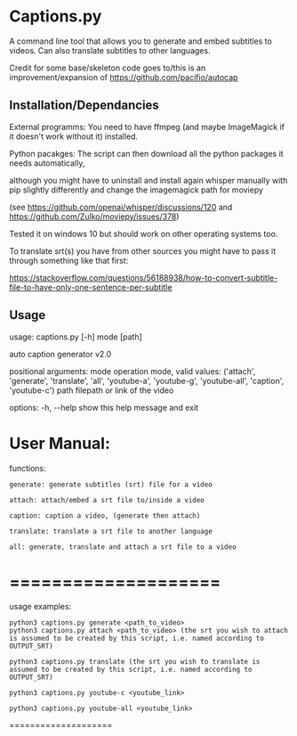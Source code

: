 # Captions.py

A command line tool that allows you to generate and embed subtitles to videos. Can also translate subtitles to other languages.  

Credit for some base/skeleton code goes to/this is an improvement/expansion of https://github.com/pacifio/autocap

## Installation/Dependancies

External programms: You need to have ffmpeg (and maybe ImageMagick if it doesn't work without it) installed.

Python pacakges: The script can then download all the python packages it needs automatically, 

although you might have to uninstall and install again whisper manually with pip slightly differently and change the imagemagick path for moviepy 

(see https://github.com/openai/whisper/discussions/120 and https://github.com/Zulko/moviepy/issues/378)

Tested it on windows 10 but should work on other operating systems too.

To translate srt(s) you have from other sources you might have to pass it through something like that first: 

https://stackoverflow.com/questions/56188938/how-to-convert-subtitle-file-to-have-only-one-sentence-per-subtitle  

## Usage

usage: captions.py [-h] mode [path]

auto caption generator v2.0

positional arguments:
  mode        operation mode, valid values: ('attach', 'generate', 'translate', 'all', 'youtube-a', 'youtube-g', 'youtube-all', 'caption', 'youtube-c')
  path        filepath or link of the video

options:
  -h, --help  show this help message and exit

User Manual:
====================
 functions:
    
    generate: generate subtitles (srt) file for a video

    attach: attach/embed a srt file to/inside a video

    caption: caption a video, (generate then attach)

    translate: translate a srt file to another language

    all: generate, translate and attach a srt file to a video

====================
====================
 usage examples:

    python3 captions.py generate <path_to_video>
    python3 captions.py attach <path_to_video> (the srt you wish to attach is assumed to be created by this script, i.e. named according to OUTPUT_SRT)

    python3 captions.py translate (the srt you wish to translate is assumed to be created by this script, i.e. named according to OUTPUT_SRT)

    python3 captions.py youtube-c <youtube_link>

    python3 captions.py youtube-all <youtube_link>

====================
